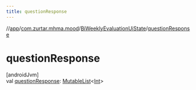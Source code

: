 ```yaml
---
title: questionResponse
---
```

//[app](../../../index.html)/[com.zurtar.mhma.mood](../index.html)/[BiWeeklyEvaluationUiState](index.html)/[questionResponse](question-response.html)



# questionResponse



[androidJvm]\
val [questionResponse](question-response.html): [MutableList](https://kotlinlang.org/api/core/kotlin-stdlib/kotlin.collections/-mutable-list/index.html)&lt;[Int](https://kotlinlang.org/api/core/kotlin-stdlib/kotlin/-int/index.html)&gt;



